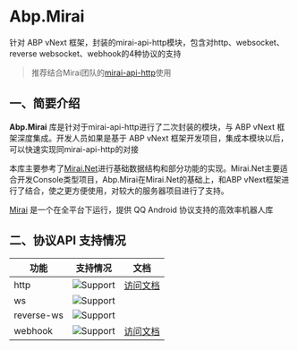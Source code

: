 # Abp.Mirai


针对 ABP vNext 框架，封装的mirai-api-http模块，包含对http、websocket、reverse websocket、webhook的4种协议的支持

> 推荐结合Mirai团队的[mirai-api-http](https://github.com/project-mirai/mirai-api-http)使用

## 一、简要介绍

**Abp.Mirai** 库是针对于mirai-api-http进行了二次封装的模块，与 ABP vNext 框架深度集成。开发人员如果是基于 ABP vNext  框架开发项目，集成本模块以后，可以快速实现同mirai-api-http的对接

本库主要参考了[Mirai.Net](https://github.com/project-mirai/mirai-api-http)进行基础数据结构和部分功能的实现。Mirai.Net主要适合开发Console类型项目，Abp.Mirai在Mirai.Net的基础上，和ABP vNext框架进行了结合，使之更方便使用，对较大的服务器项目进行了支持。

[Mirai](https://github.com/project-mirai/mirai-api-http) 是一个在全平台下运行，提供 QQ Android 协议支持的高效率机器人库

## 二、协议API 支持情况

| 功能             | 支持情况                                                     | 文档                                   |
| ---------------- | ------------------------------------------------------------ | -------------------------------------- |
| http     | ![Support](https://img.shields.io/badge/-部分支持-orange.svg) | [访问文档](/docs/http.md)         |                                        |
| ws | ![Support](https://img.shields.io/badge/-不支持-red.svg)     |                                        |
| reverse-ws | ![Support](https://img.shields.io/badge/-不支持-red.svg)     |                                        |
| webhook   | ![Support](https://img.shields.io/badge/-部分支持-orange.svg) | [访问文档](/docs/webhook.md) |